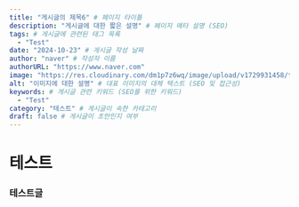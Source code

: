 ```yaml
---
title: "게시글의 제목6" # 페이지 타이틀
description: "게시글에 대한 짧은 설명" # 페이지 메타 설명 (SEO)
tags: # 게시글에 관련된 태그 목록
  - "Test"
date: "2024-10-23" # 게시글 작성 날짜
author: "naver" # 작성자 이름
authorURL: "https://www.naver.com"
image: "https://res.cloudinary.com/dm1p7z6wq/image/upload/v1729931458/test_lzfqtx.jpg" # 게시글의 대표 이미지 경로 (SNS 공유 시 사용 가능)
alt: "이미지에 대한 설명" # 대표 이미지의 대체 텍스트 (SEO 및 접근성)
keywords: # 게시글 관련 키워드 (SEO를 위한 키워드)
  - "Test"
category: "테스트" # 게시글이 속한 카테고리
draft: false # 게시글이 초안인지 여부
---
```


# 테스트

### 테스트글
